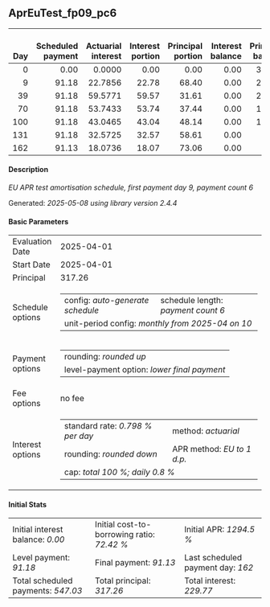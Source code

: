 <h2>AprEuTest_fp09_pc6</h2>
<table>
    <thead style="vertical-align: bottom;">
        <th style="text-align: right;">Day</th>
        <th style="text-align: right;">Scheduled payment</th>
        <th style="text-align: right;">Actuarial interest</th>
        <th style="text-align: right;">Interest portion</th>
        <th style="text-align: right;">Principal portion</th>
        <th style="text-align: right;">Interest balance</th>
        <th style="text-align: right;">Principal balance</th>
        <th style="text-align: right;">Total actuarial interest</th>
        <th style="text-align: right;">Total interest</th>
        <th style="text-align: right;">Total principal</th>
    </thead>
    <tr style="text-align: right;">
        <td class="ci00">0</td>
        <td class="ci01" style="white-space: nowrap;">0.00</td>
        <td class="ci02">0.0000</td>
        <td class="ci03">0.00</td>
        <td class="ci04">0.00</td>
        <td class="ci05">0.00</td>
        <td class="ci06">317.26</td>
        <td class="ci07">0.0000</td>
        <td class="ci08">0.00</td>
        <td class="ci09">0.00</td>
    </tr>
    <tr style="text-align: right;">
        <td class="ci00">9</td>
        <td class="ci01" style="white-space: nowrap;">91.18</td>
        <td class="ci02">22.7856</td>
        <td class="ci03">22.78</td>
        <td class="ci04">68.40</td>
        <td class="ci05">0.00</td>
        <td class="ci06">248.86</td>
        <td class="ci07">22.7856</td>
        <td class="ci08">22.78</td>
        <td class="ci09">68.40</td>
    </tr>
    <tr style="text-align: right;">
        <td class="ci00">39</td>
        <td class="ci01" style="white-space: nowrap;">91.18</td>
        <td class="ci02">59.5771</td>
        <td class="ci03">59.57</td>
        <td class="ci04">31.61</td>
        <td class="ci05">0.00</td>
        <td class="ci06">217.25</td>
        <td class="ci07">82.3627</td>
        <td class="ci08">82.35</td>
        <td class="ci09">100.01</td>
    </tr>
    <tr style="text-align: right;">
        <td class="ci00">70</td>
        <td class="ci01" style="white-space: nowrap;">91.18</td>
        <td class="ci02">53.7433</td>
        <td class="ci03">53.74</td>
        <td class="ci04">37.44</td>
        <td class="ci05">0.00</td>
        <td class="ci06">179.81</td>
        <td class="ci07">136.1060</td>
        <td class="ci08">136.09</td>
        <td class="ci09">137.45</td>
    </tr>
    <tr style="text-align: right;">
        <td class="ci00">100</td>
        <td class="ci01" style="white-space: nowrap;">91.18</td>
        <td class="ci02">43.0465</td>
        <td class="ci03">43.04</td>
        <td class="ci04">48.14</td>
        <td class="ci05">0.00</td>
        <td class="ci06">131.67</td>
        <td class="ci07">179.1525</td>
        <td class="ci08">179.13</td>
        <td class="ci09">185.59</td>
    </tr>
    <tr style="text-align: right;">
        <td class="ci00">131</td>
        <td class="ci01" style="white-space: nowrap;">91.18</td>
        <td class="ci02">32.5725</td>
        <td class="ci03">32.57</td>
        <td class="ci04">58.61</td>
        <td class="ci05">0.00</td>
        <td class="ci06">73.06</td>
        <td class="ci07">211.7250</td>
        <td class="ci08">211.70</td>
        <td class="ci09">244.20</td>
    </tr>
    <tr style="text-align: right;">
        <td class="ci00">162</td>
        <td class="ci01" style="white-space: nowrap;">91.13</td>
        <td class="ci02">18.0736</td>
        <td class="ci03">18.07</td>
        <td class="ci04">73.06</td>
        <td class="ci05">0.00</td>
        <td class="ci06">0.00</td>
        <td class="ci07">229.7986</td>
        <td class="ci08">229.77</td>
        <td class="ci09">317.26</td>
    </tr>
</table>
<h4>Description</h4>
<p><i>EU APR test amortisation schedule, first payment day 9, payment count 6</i></p>
<p>Generated: <i>2025-05-08 using library version 2.4.4</i></p>
<h4>Basic Parameters</h4>
<table>
    <tr>
        <td>Evaluation Date</td>
        <td>2025-04-01</td>
    </tr>
    <tr>
        <td>Start Date</td>
        <td>2025-04-01</td>
    </tr>
    <tr>
        <td>Principal</td>
        <td>317.26</td>
    </tr>
    <tr>
        <td>Schedule options</td>
        <td>
            <table>
                <tr>
                    <td>config: <i>auto-generate schedule</i></td>
                    <td>schedule length: <i><i>payment count</i> 6</i></td>
                </tr>
                <tr>
                    <td colspan="2" style="white-space: nowrap;">unit-period config: <i>monthly from 2025-04 on 10</i></td>
                </tr>
            </table>
        </td>
    </tr>
    <tr>
        <td>Payment options</td>
        <td>
            <table>
                <tr>
                    <td>rounding: <i>rounded up</i></td>
                </tr>
                <tr>
                    <td>level-payment option: <i>lower&nbsp;final&nbsp;payment</i></td>
                </tr>
            </table>
        </td>
    </tr>
    <tr>
        <td>Fee options</td>
        <td>no fee
        </td>
    </tr>
    <tr>
        <td>Interest options</td>
        <td>
            <table>
                <tr>
                    <td>standard rate: <i>0.798 % per day</i></td>
                    <td>method: <i>actuarial</i></td>
                </tr>
                <tr>
                    <td>rounding: <i>rounded down</i></td>
                    <td>APR method: <i>EU to 1 d.p.</i></td>
                </tr>
                <tr>
                    <td colspan="2">cap: <i>total 100 %; daily 0.8 %</td>
                </tr>
            </table>
        </td>
    </tr>
</table>
<h4>Initial Stats</h4>
<table>
    <tr>
        <td>Initial interest balance: <i>0.00</i></td>
        <td>Initial cost-to-borrowing ratio: <i>72.42 %</i></td>
        <td>Initial APR: <i>1294.5 %</i></td>
    </tr>
    <tr>
        <td>Level payment: <i>91.18</i></td>
        <td>Final payment: <i>91.13</i></td>
        <td>Last scheduled payment day: <i>162</i></td>
    </tr>
    <tr>
        <td>Total scheduled payments: <i>547.03</i></td>
        <td>Total principal: <i>317.26</i></td>
        <td>Total interest: <i>229.77</i></td>
    </tr>
</table>